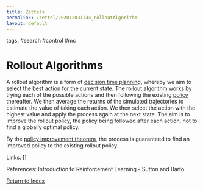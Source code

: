 ```yaml
---
title: Zettels
permalink: /zettel/202012031744_rolloutAlgorithm
layout: default
---
```

tags: #search #control #mc

# Rollout Algorithms

A rollout algorithm is a form of [decision time planning](202012022346_decisionTimePlanning), whereby 
we aim to select the best action for the current state. The rollout algorithm 
works by trying each of the possible actions and then following the existing [policy](202011242107_rlPolicy)
thereafter. We then average the returns of the simulated trajectories to estimate the value 
of taking each action. We then select the action with the highest value and apply the process again at the next
state. The aim is to improve the rollout policy, the policy being followed after each action, not to find 
a globally optimal policy.

By the [policy improvement theorem](202011292146_policyImprovement), the process is guaranteed 
to find an improved policy to the existing rollout policy. 

Links: []

References: Introduction to Reinforcement Learning - Sutton and Barto

[Return to Index](index)